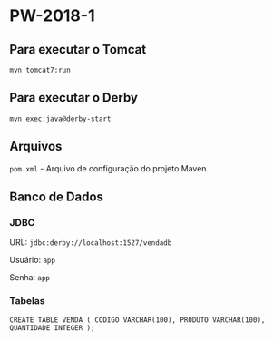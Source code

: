 # PW-2018-1

## Para executar o Tomcat

`mvn tomcat7:run`

## Para executar o Derby

`mvn exec:java@derby-start`

## Arquivos

`pom.xml` - Arquivo de configuração do projeto Maven.

## Banco de Dados

### JDBC

URL: `jdbc:derby://localhost:1527/vendadb`

Usuário: `app`

Senha: `app`

### Tabelas

`
CREATE TABLE VENDA (
  CODIGO VARCHAR(100),
  PRODUTO VARCHAR(100),
  QUANTIDADE INTEGER
);
`